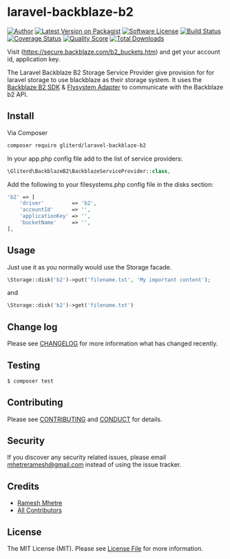 # laravel-backblaze-b2

[![Author](http://img.shields.io/badge/author-@mhetreramesh-blue.svg?style=flat-square)](https://twitter.com/mhetreramesh)
[![Latest Version on Packagist](https://img.shields.io/packagist/v/gliterd/laravel-backblaze-b2.svg?style=flat-square)](https://packagist.org/packages/gliterd/laravel-backblaze-b2)
[![Software License][ico-license]](LICENSE.md)
[![Build Status](https://img.shields.io/travis/gliterd/laravel-backblaze-b2/master.svg?style=flat-square)](https://travis-ci.org/gliterd/laravel-backblaze-b2)
[![Coverage Status][ico-scrutinizer]][link-scrutinizer]
[![Quality Score][ico-code-quality]][link-code-quality]
[![Total Downloads](https://img.shields.io/packagist/dt/gliterd/laravel-backblaze-b2.svg?style=flat-square)](https://packagist.org/packages/gliterd/laravel-backblaze-b2)

Visit (https://secure.backblaze.com/b2_buckets.htm) and get your account id, application key.

The Laravel Backblaze B2 Storage Service Provider give provision for for laravel storage to use blackblaze as their storage system. It uses the [Backblaze B2 SDK](https://github.com/gliterd/backblaze-b2) & [Flysystem Adapter](https://github.com/gliterd/flysystem-backblaze) to communicate with the Backblaze b2 API.

## Install

Via Composer

``` bash
composer require gliterd/laravel-backblaze-b2
```
In your app.php config file add to the list of service providers:

``` php
\Gliterd\BackblazeB2\BackblazeServiceProvider::class,
```
Add the following to your filesystems.php config file in the disks section:

``` php
'b2' => [
    'driver'         => 'b2',
    'accountId'      => '',
    'applicationKey' => '',
    'bucketName'     => '',
],
```

## Usage

Just use it as you normally would use the Storage facade.

``` php
\Storage::disk('b2')->put('filename.txt', 'My important content');
```
and
``` php
\Storage::disk('b2')->get('filename.txt')
```

## Change log

Please see [CHANGELOG](CHANGELOG.md) for more information what has changed recently.

## Testing

``` bash
$ composer test
```

## Contributing

Please see [CONTRIBUTING](CONTRIBUTING.md) and [CONDUCT](CONDUCT.md) for details.

## Security

If you discover any security related issues, please email mhetreramesh@gmail.com instead of using the issue tracker.

## Credits

- [Ramesh Mhetre][link-author]
- [All Contributors][link-contributors]

## License

The MIT License (MIT). Please see [License File](LICENSE.md) for more information.

[ico-version]: https://img.shields.io/packagist/v/gliterd/laravel-backblaze-b2.svg?style=flat-square
[ico-license]: https://img.shields.io/badge/license-MIT-brightgreen.svg?style=flat-square
[ico-travis]: https://img.shields.io/travis/gliterd/laravel-backblaze-b2/master.svg?style=flat-square
[ico-scrutinizer]: https://img.shields.io/scrutinizer/coverage/g/gliterd/laravel-backblaze-b2.svg?style=flat-square
[ico-code-quality]: https://img.shields.io/scrutinizer/g/gliterd/laravel-backblaze-b2.svg?style=flat-square
[ico-downloads]: https://img.shields.io/packagist/dt/gliterd/laravel-backblaze-b2.svg?style=flat-square

[link-packagist]: https://packagist.org/packages/gliterd/laravel-backblaze-b2
[link-travis]: https://travis-ci.org/gliterd/laravel-backblaze-b2
[link-scrutinizer]: https://scrutinizer-ci.com/g/gliterd/laravel-backblaze-b2/code-structure
[link-code-quality]: https://scrutinizer-ci.com/g/gliterd/laravel-backblaze-b2
[link-downloads]: https://packagist.org/packages/gliterd/laravel-backblaze-b2
[link-author]: https://github.com/mhetreramesh
[link-contributors]: ../../contributors
